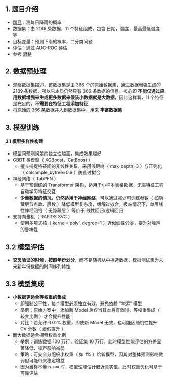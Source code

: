 ## 1. 题目介绍

- [题目](https://www.kaggle.com/competitions/playground-series-s5e3)：测每日降雨的概率
- 数据集：由 2189 条数据，11 个特征组成，包含 日期，温度，最高最低温度 等
- 目标变量：预测下雨的概率，二分类问题
- 评估：通过 AUC-ROC 评估
- 参考 [思路](https://www.kaggle.com/competitions/playground-series-s5e3/discussion/571176)

## 2. 数据预处理

- 观察数据集描述，该数据集是由 366 个的原始数据集，通过数据增强生成的 2189 条数据，所以它本质仍然只有 366 条数据的信息，核心即 **不能仅通过应用数据增强来生成更多数据来假装小数据就是大数据**，因此这样看，11 个特征是充足的，**不需要在特征工程添加特征**
- 将原始的 366 条数据并入到数据集中，用来 **丰富数据集**

## 3. 模型训练

#### 3.1 模型多样性构建

- 模型间预测误差的独立性越高，集成效果越好
- GBDT 类模型（ XGBoost，CatBoost ）
  - 擅长捕捉特征间的非线性关系，采用浅层树（ max_depth=3 ）与正则化（ colsample_bytree=0.9 ）防止过拟合
- 神经网络（ TabPFN ）
  - 基于预训练的 Transformer 架构，适用于小样本表格数据，无需特征工程自动学习特征交互
  - **少量数据的情况，仍然适用于神经网络**，可以通过减少可训练参数（ 如隐藏层节点数、层数 ）降低模型复杂度，缓解过拟合，极端情况下，单层线性神经网络（ 无隐藏层 ）等价于 线性回归/逻辑回归
- 支持向量机（ RAPIDS SVC ）
  - 使用多项式核（ kernel='poly', degree=1 ）近似线性分类，提升对噪声的鲁棒性

## 3.2 模型评估

- **交叉验证的时候，按照年份划分**，而不是随机从中挑选数据，模拟测试集为未来新年份数据的时间序列特性

## 3.3 模型集成

- **小数据更适合等权重的集成**
  - 即强制公平性，每个模型必须独立有效，避免依赖 “幸运” 模型
  - 举例：原始方案中，添加新 Model 后仅当其本身有效时，等权重集成（ 较大比例 ）才会提升性能
  - 对比：若允许 0.01% 权重，即使新 Model 无效，也可能因随机性提升 CV 分数（ 虚假提升 ）
- 而大数据适合探索权重比例
  - 举例：训练数据 100 万行，验证集 10 万行，此时模型性能评估的方差显著降低，噪声影响减弱
  - 策略：可安全分配极小权重（ 如 1% ）给新模型，因其对整体预测影响微弱但可能带来稳定增益
  - 因为当样本量 n→∞ 时，模型性能估计趋近真实值。此时权重优化可基于可靠评估
